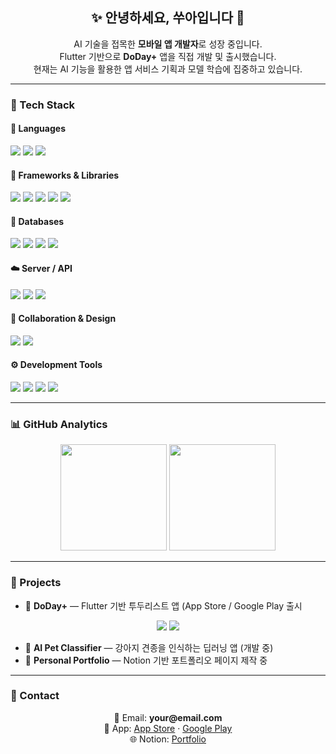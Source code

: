 <h2 align="center">✨ 안녕하세요, 쑤아입니다 👋</h2>
<p align="center">
AI 기술을 접목한 <b>모바일 앱 개발자</b>로 성장 중입니다.<br/>
Flutter 기반으로 <b>DoDay+</b> 앱을 직접 개발 및 출시했습니다.<br/>
현재는 AI 기능을 활용한 앱 서비스 기획과 모델 학습에 집중하고 있습니다.
</p>

---
### 🧠 Tech Stack

#### 🧩 Languages

  <img src="https://img.shields.io/badge/Dart-0175C2?style=for-the-badge&logo=dart&logoColor=white"/>
  <img src="https://img.shields.io/badge/Swift-FA7343?style=for-the-badge&logo=swift&logoColor=white"/>
  <img src="https://img.shields.io/badge/Python-3776AB?style=for-the-badge&logo=python&logoColor=white"/>

#### 📱 Frameworks & Libraries

  <img src="https://img.shields.io/badge/Flutter-02569B?style=for-the-badge&logo=flutter&logoColor=white"/>
  <img src="https://img.shields.io/badge/GetX-7B1FA2?style=for-the-badge&logoColor=white"/>
  <img src="https://img.shields.io/badge/Riverpod-40C4FF?style=for-the-badge&logoColor=white"/>
  <img src="https://img.shields.io/badge/Provider-009688?style=for-the-badge&logoColor=white"/>
  <img src="https://img.shields.io/badge/TensorFlow-FF6F00?style=for-the-badge&logo=tensorflow&logoColor=white"/>

#### 💾 Databases

  <img src="https://img.shields.io/badge/MySQL-4479A1?style=for-the-badge&logo=mysql&logoColor=white"/>
  <img src="https://img.shields.io/badge/Firebase-FFCA28?style=for-the-badge&logo=firebase&logoColor=black"/>
  <img src="https://img.shields.io/badge/MongoDB-47A248?style=for-the-badge&logo=mongodb&logoColor=white"/>
  <img src="https://img.shields.io/badge/Isar_DB-1C1C1C?style=for-the-badge"/>

#### ☁️ Server / API

  <img src="https://img.shields.io/badge/REST_API-009688?style=for-the-badge&logo=postman&logoColor=white"/>
  <img src="https://img.shields.io/badge/GitHub_API-181717?style=for-the-badge&logo=github&logoColor=white"/>
  <img src="https://img.shields.io/badge/Fork_Development-6E5494?style=for-the-badge&logo=git&logoColor=white"/>

#### 🎨 Collaboration & Design

  <img src="https://img.shields.io/badge/Figma-F24E1E?style=for-the-badge&logo=figma&logoColor=white"/>
  <img src="https://img.shields.io/badge/Canva-00C4CC?style=for-the-badge&logo=canva&logoColor=white"/>

#### ⚙️ Development Tools

  <img src="https://img.shields.io/badge/Xcode-147EFB?style=for-the-badge&logo=xcode&logoColor=white"/>
  <img src="https://img.shields.io/badge/Visual_Studio_Code-007ACC?style=for-the-badge&logo=visualstudiocode&logoColor=white"/>
  <img src="https://img.shields.io/badge/Android_Studio-3DDC84?style=for-the-badge&logo=androidstudio&logoColor=white"/>
  <img src="https://img.shields.io/badge/GitHub-181717?style=for-the-badge&logo=github&logoColor=white"/>

---

### 📊 GitHub Analytics
<p align="center">
  <img height="170px" src="https://github-readme-stats.vercel.app/api?username=kimsua88&show_icons=true&theme=tokyonight&hide_border=true" />
  <img height="170px" src="https://github-readme-stats.vercel.app/api/top-langs/?username=kimsua88&layout=compact&theme=tokyonight&hide_border=true" />
</p>

---

### 🚀 Projects
- 📝 **DoDay+** — Flutter 기반 투두리스트 앱 (App Store / Google Play 출시 

<p align="center">
  <a href="https://apps.apple.com/..."><img src="https://img.shields.io/badge/App_Store-0D96F6?style=for-the-badge&logo=app-store&logoColor=white"/></a>
  <a href="https://play.google.com/..."><img src="https://img.shields.io/badge/Google_Play-414141?style=for-the-badge&logo=google-play&logoColor=white"/></a>
</p>

- 🐶 **AI Pet Classifier** — 강아지 견종을 인식하는 딥러닝 앱 (개발 중)
- 🌱 **Personal Portfolio** — Notion 기반 포트폴리오 페이지 제작 중

---

### 💬 Contact
<p align="center">
📩 Email: <b>your@email.com</b> <br/>
📱 App: <a href="https://apps.apple.com/...">App Store</a> · <a href="https://play.google.com/...">Google Play</a> <br/>
🌐 Notion: <a href="https://notion.so/...">Portfolio</a>
</p>
